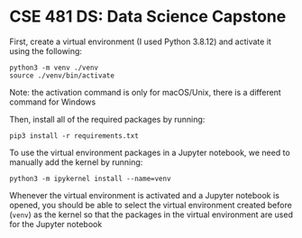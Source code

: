# CSE 481 DS: Data Science Capstone

First, create a virtual environment (I used Python 3.8.12) and activate it using the following:

```
python3 -m venv ./venv
source ./venv/bin/activate
```
Note: the activation command is only for macOS/Unix, there is a different command for Windows

Then, install all of the required packages by running:

```
pip3 install -r requirements.txt
```

To use the virtual environment packages in a Jupyter notebook, we need to manually add the kernel by running:

```
python3 -m ipykernel install --name=venv
```

Whenever the virtual environment is activated and a Jupyter notebook is opened, you should be able to select the virtual environment created before (```venv```) as the kernel so that the packages in the virtual environment are used for the Jupyter notebook
